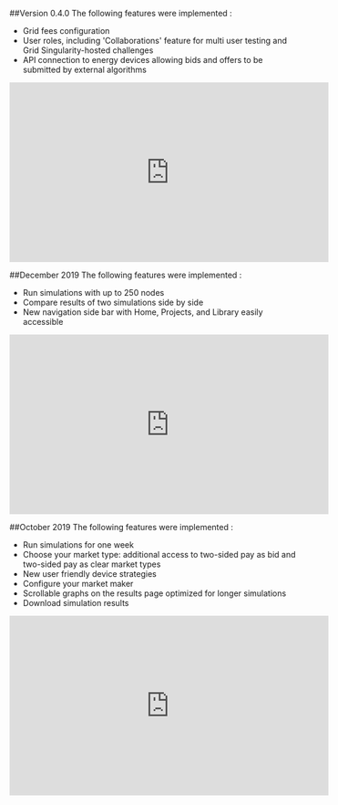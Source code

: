 ##Version 0.4.0
The following features were implemented :

* Grid fees configuration
* User roles, including 'Collaborations' feature for multi user testing and Grid Singularity-hosted challenges
* API connection to energy devices allowing bids and offers to be submitted by external algorithms 


<iframe width="560" height="315" src="https://www.youtube.com/embed/8un6qw_CGjI" frameborder="0" allow="accelerometer; autoplay; encrypted-media; gyroscope; picture-in-picture" allowfullscreen></iframe>


##December 2019
The following features were implemented :

* Run simulations with up to 250 nodes
* Compare results of two simulations side by side
* New navigation side bar with Home, Projects, and Library easily accessible


<iframe width="560" height="315" src="https://www.youtube.com/embed/0hOJ_GAH-rs" frameborder="0" allow="accelerometer; autoplay; encrypted-media; gyroscope; picture-in-picture" allowfullscreen></iframe>

##October 2019
The following features were implemented :

* Run simulations for one week
* Choose your market type: additional access to two-sided pay as bid and two-sided pay as clear market types
* New user friendly device strategies
* Configure your market maker
* Scrollable graphs on the results page optimized for longer simulations
* Download simulation results

<iframe width="560" height="315" src="https://www.youtube.com/embed/hHXWzs1PJGI" frameborder="0" allow="accelerometer; autoplay; encrypted-media; gyroscope; picture-in-picture" allowfullscreen></iframe>



